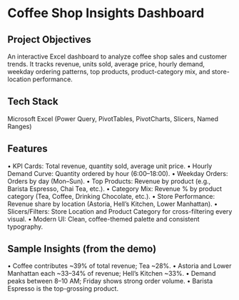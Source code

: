 # Coffee Shop Insights Dashboard 
## Project Objectives 
An interactive Excel dashboard to analyze coffee shop sales and customer trends. It tracks revenue, units sold, average price, hourly demand, weekday ordering patterns, top products, product-category mix, and store-location performance.
## Tech Stack
Microsoft Excel (Power Query, PivotTables, PivotCharts, Slicers, Named Ranges)
## Features
•	KPI Cards: Total revenue, quantity sold, average unit price.
•	Hourly Demand Curve: Quantity ordered by hour (6:00–18:00).
•	Weekday Orders: Orders by day (Mon–Sun).
•	Top Products: Revenue by product (e.g., Barista Espresso, Chai Tea, etc.).
•	Category Mix: Revenue % by product category (Tea, Coffee, Drinking Chocolate, etc.).
•	Store Performance: Revenue share by location (Astoria, Hell’s Kitchen, Lower Manhattan).
•	Slicers/Filters: Store Location and Product Category for cross-filtering every visual.
•	Modern UI: Clean, coffee-themed palette and consistent typography.
## Sample Insights (from the demo)
•	Coffee contributes ~39% of total revenue; Tea ~28%.
•	Astoria and Lower Manhattan each ~33–34% of revenue; Hell’s Kitchen ~33%.
•	Demand peaks between 8–10 AM; Friday shows strong order volume.
•	Barista Espresso is the top-grossing product.



